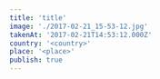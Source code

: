 ```yaml
---
title: 'title'
image: './2017-02-21_15-53-12.jpg'
takenAt: '2017-02-21T14:53:12.000Z'
country: '<country>'
place: '<place>'
publish: true
---
```


